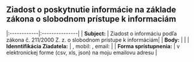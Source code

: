 ## Ziadost o poskytnutie informácie na základe zákona o slobodnom prístupe k informaciám

|:------------|:---------------|
| **Subject:** | Ziadost o informáciu podľa zákona č. 211/2000 Z. z. o slobodnom prístupe k informáciám|
| **Body:**    | |
| **Idenntifikácia Ziadatela:** | <adresa>, mobil: <kontakny mobil>, email: <kontaktny email> |
| **Forma sprístupnenia:**      |  v elektronickej forme (csv, xls, json) na moju emailovu adresu |



 
